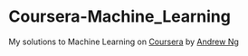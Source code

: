 # Coursera-Machine_Learning
My solutions to Machine Learning on [Coursera](https://www.coursera.org/learn/machine-learning/home/info) by [Andrew Ng](http://www.andrewng.org/)<br>

